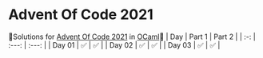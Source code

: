 # Advent Of Code 2021
🎄Solutions for [Advent Of Code 2021](https://adventofcode.com/2021/) in [OCaml](https://ocaml.org)🐫
| Day | Part 1 | Part 2 |
| :-: | :---: | :---: |
| Day 01 | ✅ | ✅ |
| Day 02 | ✅ | ✅ |
| Day 03 | ✅ | ✅ |

